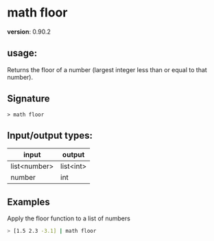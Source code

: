 # math floor

**version**: 0.90.2

## **usage**:

Returns the floor of a number (largest integer less than or equal to that number).

## Signature

`> math floor `

## Input/output types:

| input          | output      |
| -------------- | ----------- |
| list\<number\> | list\<int\> |
| number         | int         |

## Examples

Apply the floor function to a list of numbers

```bash
> [1.5 2.3 -3.1] | math floor
```
